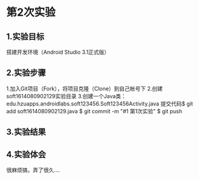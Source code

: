 # 第2次实验

## 1.实验目标
搭建开发环境（Android Studio 3.1正式版）
## 2.实验步骤
1.加入Git项目（Fork），将项目克隆（Clone）到自己帐号下
2.创建soft1614080902129实验目录
3.创建一个Java类：edu.hzuapps.androidlabs.soft123456.Soft123456Activity.java
提交代码$ git add soft1614080902129.java
$ git commit -m "#1 第1次实验" 
$ git push
## 3.实验结果
## 4.实验体会
  很麻烦搞，弄了很久....
